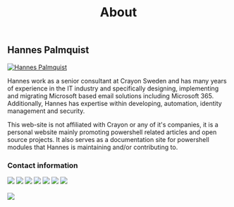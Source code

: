 ﻿---
title: About
description: About
hide_table_of_contents: true
---

## Hannes Palmquist

<a class="avatar__photo-link avatar__photo" href="https://getps.dev/about" target="_blank" rel="noreferrer noopener">
    <img src="https://getps.dev/img/Hannes_Profil_HighContrast.jpg" alt="Hannes Palmquist"/>
</a>

Hannes work as a senior consultant at Crayon Sweden and has many years of experience in the IT industry and specifically designing, implementing and migrating Microsoft based email solutions including Microsoft 365. Additionally, Hannes has expertise within developing, automation, identity management and security.

This web-site is not affiliated with Crayon or any of it's companies, it is a personal website mainly promoting powershell related articles and open source projects. It also serves as a documentation site for powershell modules that Hannes is maintaining and/or contributing to.

### Contact information
<div class ="imgpadding">
    <a href="mailto:hannes.palmquist+getpsabout@outlook.com"><img src={require('../../static/img/outlook-1.png').default} style={{width: 30, height: 30}}/></a>
    <a href="mailto:hannes.palmquist+getpsabout@crayon.com"><img src={require('../../static/img/outlook-1.png').default} style={{width: 30, height: 30}} /></a>
    <a href="https://github.com/hanpq/"><img src={require('../../static/img/GitHub-Mark-Light-120px-plus.png').default} style={{width: 30, height: 30}} /></a>
    <a href="https://www.facebook.com/hannes.palmquist/"><img src={require('../../static/img/f_logo_RGB-Blue_58.png').default} style={{width: 30, height: 30}} /></a>
    <a href="https://www.linkedin.com/in/hannes-palmquist-732b5647/"><img src={require('../../static/img/LI-In-Bug.png').default} style={{width: 30, height: 30}} /></a>
    <a href="https://twitter.com/PalmquistHannes/"><img src={require('../../static/img/twitter-svgrepo-com.png').default} style={{width: 30, height: 30}} /></a>
    <a href="https://teams.microsoft.com/l/chat/0/0?users=hannes.palmquist@crayon.com"><img src={require('../../static/img/microsoft-teams-1.png').default} style={{width: 30, height: 30}} /></a>
</div>
<br/>
<a href="https://www.credly.com/badges/90033ad9-9856-4b09-9ca2-0d57cf5ad255/public_url"><img src={require('../../static/img/mcsa-office-365-certified-2016.png').default} style={{width: 70, height: 70}} /></a>
